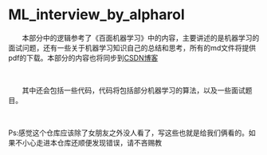 # ML_interview_by_alpharol
&#160; &#160; &#160; &#160;本部分中的逻辑参考了《百面机器学习》中的内容，主要讲述的是机器学习的面试问题，还有一些关于机器学习知识自己的总结和思考，所有的md文件将提供pdf的下载。本部分的内容也将同步到[CSDN博客](https://blog.csdn.net/weixin_43216017)

<br/>

&#160; &#160; &#160; &#160;其中还会包括一些代码，代码将包括部分机器学习的算法，以及一些面试题目。

<br/>

Ps:感觉这个仓库应该除了女朋友之外没人看了，写这些也就是给我们俩看的。如果不小心走进本仓库还顺便发现错误，请不吝赐教
